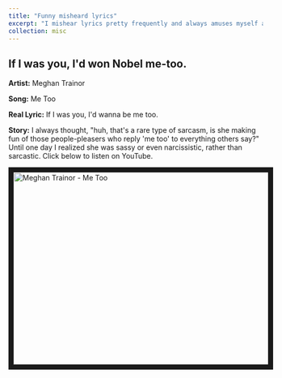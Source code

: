 ```yaml
---
title: "Funny misheard lyrics"
excerpt: "I mishear lyrics pretty frequently and always amuses myself and folks around me. Then one day I thought, well, I might as well keep a log to amuse myself later and hopefully bring some laughter to more folks. Be aware! Bad jokes ahead!"
collection: misc
---
```


## If I was you, I'd won Nobel me-too.

**Artist:** Meghan Trainor

**Song:** Me Too

**Real Lyric:** If I was you, I'd wanna be me too.

**Story:** I always thought, "huh, that's a rare type of sarcasm, is she making fun of those people-pleasers who reply 'me too' to everything others say?" Until one day I realized she was sassy or even narcissistic, rather than sarcastic. Click below to listen on YouTube.

<a href="http://www.youtube.com/watch?feature=player_embedded&v=qDRORgoZxZU" target="_blank"><img src="http://img.youtube.com/vi/qDRORgoZxZU/0.jpg" alt="Meghan Trainor - Me Too" width="640" height="380" border="10" /></a>
